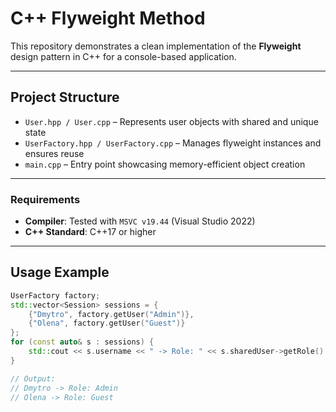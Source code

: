# C++ Flyweight Method

This repository demonstrates a clean implementation of the **Flyweight** design pattern in C++ for a console-based application.

---

## Project Structure

- `User.hpp / User.cpp` – Represents user objects with shared and unique state  
- `UserFactory.hpp / UserFactory.cpp` – Manages flyweight instances and ensures reuse  
- `main.cpp` – Entry point showcasing memory-efficient object creation  

---

### Requirements

- **Compiler**: Tested with `MSVC v19.44` (Visual Studio 2022)  
- **C++ Standard**: C++17 or higher  

---

## Usage Example

```cpp
UserFactory factory;
std::vector<Session> sessions = {
    {"Dmytro", factory.getUser("Admin")},
    {"Olena", factory.getUser("Guest")}
};
for (const auto& s : sessions) {
    std::cout << s.username << " -> Role: " << s.sharedUser->getRole() << "\n";
}

// Output:
// Dmytro -> Role: Admin
// Olena -> Role: Guest
